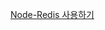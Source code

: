 [Node-Redis 사용하기](https://askofcloud.wordpress.com/2016/04/05/node-%EC%97%90%EC%84%9C-redis-%EC%82%AC%EC%9A%A9%ED%95%98%EA%B8%B0/)
